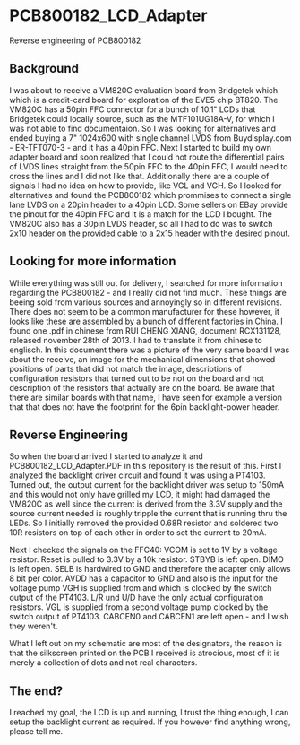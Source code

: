 # PCB800182_LCD_Adapter
Reverse engineering of PCB800182

## Background
I was about to receive a VM820C evaluation board from Bridgetek which which is a credit-card board for exploration of the EVE5 chip BT820.
The VM820C has a 50pin FFC connector for a bunch of 10.1" LCDs that Bridgetek could locally source, such as the MTF101UG18A-V, for which I was not able to find documentaion.
So I was looking for alternatives and ended buying a 7" 1024x600 with single channel LVDS from Buydisplay.com - ER-TFT070-3 - and it has a 40pin FFC.
Next I started to build my own adapter board and soon realized that I could not route the differential pairs of LVDS lines straight from the 50pin FFC to the 40pin FFC, I would need to cross the lines and I did not like that.
Additionally there are a couple of signals I had no idea on how to provide, like VGL and VGH.
So I looked for alternatives and found the PCB800182 which prommises to connect a single lane LVDS on a 20pin header to a 40pin LCD.
Some sellers on EBay provide the pinout for the 40pin FFC and it is a match for the LCD I bought.
The VM820C also has a 30pin LVDS header, so all I had to do was to switch 2x10 header on the provided cable to a 2x15 header with the desired pinout.
## Looking for more information
While everything was still out for delivery, I searched for more information regarding the PCB800182 - and I really did not find much. These things are beeing sold from various sources and annoyingly so in different revisions. There does not seem to be a common manufacturer for these however, it looks like these are assembled by a bunch of different factories in China.
I found one .pdf in chinese from RUI CHENG XIANG, document RCX131128, released november 28th of 2013.
I had to translate it from chinese to englisch. In this document there was a picture of the very same board I was about the receive, an image for the mechanical dimensions that showed positions of parts that did not match the image, descriptions of configuration resistors that turned out to be not on the board and not description of the resistors that actually are on the board.
Be aware that there are similar boards with that name, I have seen for example a version that that does not have the footprint for the 6pin backlight-power header.

## Reverse Engineering
So when the board arrived I started to analyze it and PCB800182_LCD_Adapter.PDF in this repository is the result of this.
First I analyzed the backlight driver circuit and found it was using a PT4103.
Turned out, the output current for the backlight driver was setup to 150mA and this would not only have grilled my LCD, it might had damaged the VM820C as well since the current is derived from the 3.3V supply and the source current needed is roughly tripple the current that is running thru the LEDs.
So I initially removed the provided 0.68R resistor and soldered two 10R resistors on top of each other in order to set the current to 20mA.

Next I checked the signals on the FFC40:
VCOM is set to 1V by a voltage resistor.
Reset is pulled to 3.3V by a 10k resistor.
STBYB is left open.
DIMO is left open.
SELB is hardwired to GND and therefore the adapter only allows 8 bit per color.
AVDD has a capacitor to GND and also is the input for the voltage pump VGH is supplied from and which is clocked by the switch output of the PT4103.
L/R und U/D have the only actual configuration resistors.
VGL is supplied from a second voltage pump clocked by the switch output of PT4103.
CABCEN0 and CABCEN1 are left open - and I wish they weren't.

What I left out on my schematic are most of the designators, the reason is that the silkscreen printed on the PCB I received is atrocious, most of it is merely a collection of dots and not real characters.


## The end?
I reached my goal, the LCD is up and running, I trust the thing enough, I can setup the backlight current as required.
If you however find anything wrong, please tell me.
